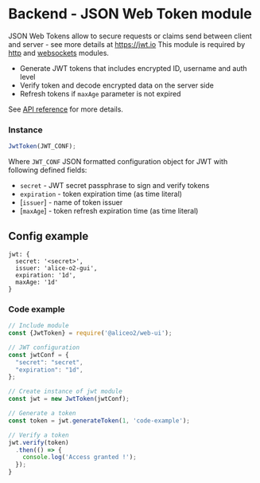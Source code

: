 # Backend - JSON Web Token module
JSON Web Tokens allow to secure requests or claims send between client and server - see more details at https://jwt.io
This module is required by [http](http-server.md) and [websockets](websockets.md) modules.
 * Generate JWT tokens that includes encrypted ID, username and auth level
 * Verify token and decode encrypted data on the server side
 * Refresh tokens if `maxAge` parameter is not expired

See [API reference](../reference/backend.md##jwttoken) for more details.

### Instance
```js
JwtToken(JWT_CONF);
```
Where
 `JWT_CONF` JSON formatted configuration object for JWT with following defined fields:
   * `secret` - JWT secret passphrase to sign and verify tokens
   * `expiration` - token expiration time (as time literal)
   * [`issuer`] - name of token issuer
   * [`maxAge`] - token refresh expiration time (as time literal)

## Config example
```
jwt: {
  secret: '<secret>',
  issuer: 'alice-o2-gui',
  expiration: '1d',
  maxAge: '1d'
}
```

### Code example
```js
// Include module
const {JwtToken} = require('@aliceo2/web-ui');

// JWT configuration
const jwtConf = {
  "secret": "secret",
  "expiration": "1d",
};

// Create instance of jwt module
const jwt = new JwtToken(jwtConf);

// Generate a token
const token = jwt.generateToken(1, 'code-example');

// Verify a token
jwt.verify(token)
  .then(() => {
    console.log('Access granted !');
  });
}
```
